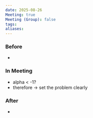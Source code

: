 ```yaml
---
date: 2025-08-26
Meeting: true
Meeting (Group): false
tags: 
aliases:
---
```


### Before
- 

### In Meeting
- alpha < -1?
- therefore → set the problem clearly

### After
- 